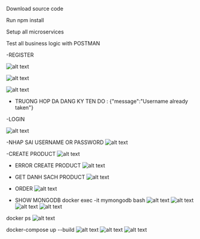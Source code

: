 
Download source code

Run npm install

Setup all microservices

Test all business logic with POSTMAN

-REGISTER

![alt text](public/IMG1.jpg)

![alt text](public/IMG2.jpg)

![alt text](public/IMG19.jpg)
 - TRUONG HOP DA DANG KY TEN DO :
 {"message":"Username already taken"}

-LOGIN

![alt text](public/IMG3.jpg)

-NHAP SAI USERNAME OR PASSWORD
![alt text](public/IMG4.jpg)

-CREATE PRODUCT
![alt text](public/IMG6.jpg)

 - ERROR CREATE PRODUCT 
 ![alt text](public/IMG10.jpg)

- GET DANH SACH PRODUCT 
![alt text](public/IMG7.jpg)

- ORDER 
![alt text](public/IMG11.jpg)
 
- SHOW MONGODB 
docker exec -it mymongodb bash
![alt text](public/IMG12.jpg)
![alt text](public/IMG13.jpg)
![alt text](public/IMG14.jpg)
![alt text](public/IMG15.jpg)

docker ps
![alt text](public/IMG16.jpg)

docker-compose up --build
![alt text](public/IMG20.jpg)
![alt text](public/IMG17.jpg)
![alt text](public/IMG18.jpg)